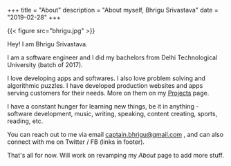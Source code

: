 +++
title = "About"
description = "About myself, Bhrigu Srivastava"
date = "2019-02-28"
+++

{{< figure src="bhrigu.jpg" >}}

Hey! I am Bhrigu Srivastava.

I am a software engineer and I did my bachelors from Delhi Technological University (batch of 2017).

I love developing apps and softwares. I also love problem solving and algorithmic puzzles. I have developed production websites and apps serving customers for their needs. More on them on my [Projects](/projects) page.

I have a constant hunger for learning new things, be it in anything - software development, music, writing, speaking, content creating, sports, reading, etc.


You can reach out to me via email captain.bhrigu@gmail.com , and can also connect with me on Twitter / FB (links in footer).

That's all for now. Will work on revamping my *About* page to add more stuff.





